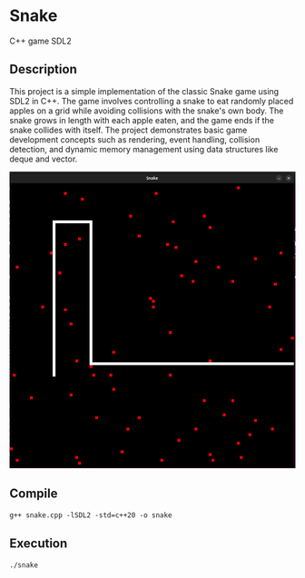 # Snake
C++ game
SDL2

## Description
This project is a simple implementation of the classic Snake game using SDL2 in C++. The game involves controlling a snake to eat randomly placed apples on a grid while avoiding collisions with the snake's own body. The snake grows in length with each apple eaten, and the game ends if the snake collides with itself. The project demonstrates basic game development concepts such as rendering, event handling, collision detection, and dynamic memory management using data structures like deque and vector.

![Snake Game Screenshot](./Snake_Screenshot.png)

## Compile
```
g++ snake.cpp -lSDL2 -std=c++20 -o snake
```

## Execution
```
./snake
```
